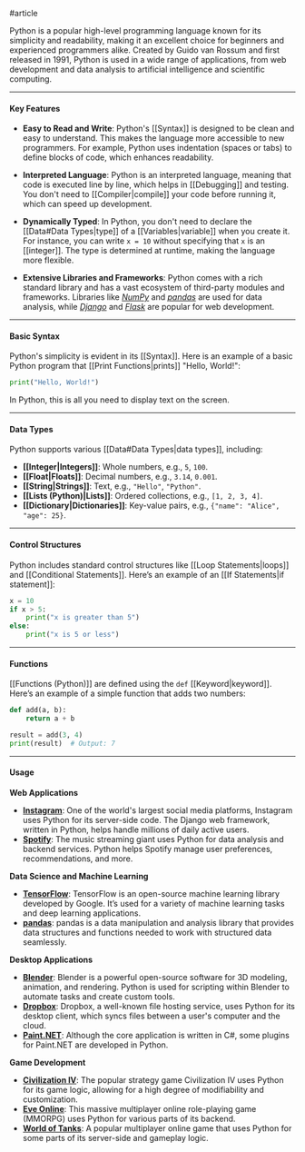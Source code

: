 #article

Python is a popular high-level programming language known for its simplicity and readability, making it an excellent choice for beginners and experienced programmers alike. Created by Guido van Rossum and first released in 1991, Python is used in a wide range of applications, from web development and data analysis to artificial intelligence and scientific computing.

---
#### Key Features

* **Easy to Read and Write**: Python's [[Syntax]] is designed to be clean and easy to understand. This makes the language more accessible to new programmers. For example, Python uses indentation (spaces or tabs) to define blocks of code, which enhances readability.

* **Interpreted Language**: Python is an interpreted language, meaning that code is executed line by line, which helps in [[Debugging]] and testing. You don't need to [[Compiler|compile]] your code before running it, which can speed up development.

* **Dynamically Typed**: In Python, you don't need to declare the [[Data#Data Types|type]] of a [[Variables|variable]] when you create it. For instance, you can write `x = 10` without specifying that `x` is an [[integer]]. The type is determined at runtime, making the language more flexible.

* **Extensive Libraries and Frameworks**: Python comes with a rich standard library and has a vast ecosystem of third-party modules and frameworks. Libraries like *[NumPy](https://numpy.org/)* and *[pandas](https://pandas.pydata.org/)* are used for data analysis, while *[Django](https://www.djangoproject.com/)* and *[Flask](https://www.djangoproject.com/)* are popular for web development.

---
#### Basic Syntax

Python's simplicity is evident in its [[Syntax]]. Here is an example of a basic Python program that [[Print Functions|prints]] "Hello, World!":

```python
print("Hello, World!")
```

In Python, this is all you need to display text on the screen. 

---
#### Data Types

Python supports various [[Data#Data Types|data types]], including:
- **[[Integer|Integers]]**: Whole numbers, e.g., `5`, `100`.
- **[[Float|Floats]]**: Decimal numbers, e.g., `3.14`, `0.001`.
- **[[String|Strings]]**: Text, e.g., `"Hello"`, `"Python"`.
- **[[Lists (Python)|Lists]]**: Ordered collections, e.g., `[1, 2, 3, 4]`.
- **[[Dictionary|Dictionaries]]**: Key-value pairs, e.g., `{"name": "Alice", "age": 25}`.

---
#### Control Structures

Python includes standard control structures like [[Loop Statements|loops]] and [[Conditional Statements]]. Here’s an example of an [[If Statements|if statement]]:

```python
x = 10
if x > 5:
    print("x is greater than 5")
else:
    print("x is 5 or less")
```

---
#### Functions

[[Functions (Python)]] are defined using the `def` [[Keyword|keyword]]. Here’s an example of a simple function that adds two numbers:

```python
def add(a, b):
    return a + b

result = add(3, 4)
print(result)  # Output: 7
```

---
#### Usage

**Web Applications**
* **[Instagram](https://www.instagram.com/)**: One of the world's largest social media platforms, Instagram uses Python for its server-side code. The Django web framework, written in Python, helps handle millions of daily active users.
* **[Spotify](https://open.spotify.com/)**: The music streaming giant uses Python for data analysis and backend services. Python helps Spotify manage user preferences, recommendations, and more.

**Data Science and Machine Learning**
* **[TensorFlow](https://www.tensorflow.org/)**: TensorFlow is an open-source machine learning library developed by Google. It’s used for a variety of machine learning tasks and deep learning applications.
* **[pandas](https://pandas.pydata.org/)**: pandas is a data manipulation and analysis library that provides data structures and functions needed to work with structured data seamlessly.

**Desktop Applications**
* **[Blender](https://www.blender.org/)**: Blender is a powerful open-source software for 3D modeling, animation, and rendering. Python is used for scripting within Blender to automate tasks and create custom tools.
* **[Dropbox](https://www.dropbox.com/)**: Dropbox, a well-known file hosting service, uses Python for its desktop client, which syncs files between a user's computer and the cloud.
* **[Paint.NET](https://www.getpaint.net/)**: Although the core application is written in C#, some plugins for Paint.NET are developed in Python.

**Game Development**
* **[Civilization IV](https://civilization.2k.com/civ-iv/)**: The popular strategy game Civilization IV uses Python for its game logic, allowing for a high degree of modifiability and customization.
* **[Eve Online](https://www.eveonline.com/)**: This massive multiplayer online role-playing game (MMORPG) uses Python for various parts of its backend.
* **[World of Tanks](https://worldoftanks.com/)**: A popular multiplayer online game that uses Python for some parts of its server-side and gameplay logic.

